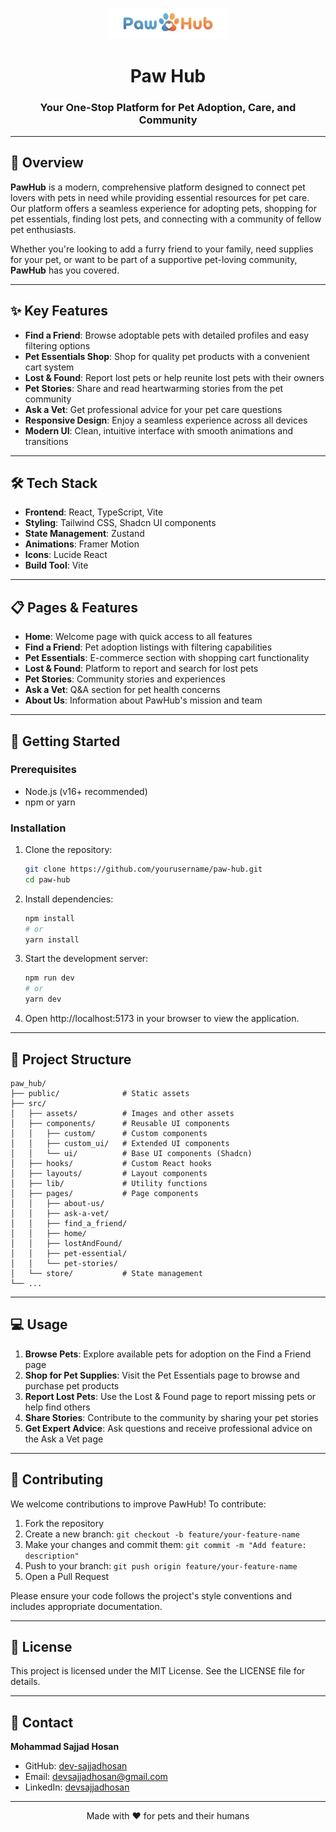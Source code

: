 <p align='center'>
<img src='./public/logo2.png' width="190" />
</p>

<h1 align='center'>Paw Hub</h1>
<h3 align='center'>Your One-Stop Platform for Pet Adoption, Care, and Community</h3>

---

## 🐾 Overview

**PawHub** is a modern, comprehensive platform designed to connect pet lovers with pets in need while providing essential resources for pet care. Our platform offers a seamless experience for adopting pets, shopping for pet essentials, finding lost pets, and connecting with a community of fellow pet enthusiasts.

Whether you're looking to add a furry friend to your family, need supplies for your pet, or want to be part of a supportive pet-loving community, **PawHub** has you covered.

---

## ✨ Key Features

- **Find a Friend**: Browse adoptable pets with detailed profiles and easy filtering options
- **Pet Essentials Shop**: Shop for quality pet products with a convenient cart system
- **Lost & Found**: Report lost pets or help reunite lost pets with their owners
- **Pet Stories**: Share and read heartwarming stories from the pet community
- **Ask a Vet**: Get professional advice for your pet care questions
- **Responsive Design**: Enjoy a seamless experience across all devices
- **Modern UI**: Clean, intuitive interface with smooth animations and transitions

---

## 🛠️ Tech Stack

- **Frontend**: React, TypeScript, Vite
- **Styling**: Tailwind CSS, Shadcn UI components
- **State Management**: Zustand
- **Animations**: Framer Motion
- **Icons**: Lucide React
- **Build Tool**: Vite

---

## 📋 Pages & Features

- **Home**: Welcome page with quick access to all features
- **Find a Friend**: Pet adoption listings with filtering capabilities
- **Pet Essentials**: E-commerce section with shopping cart functionality
- **Lost & Found**: Platform to report and search for lost pets
- **Pet Stories**: Community stories and experiences
- **Ask a Vet**: Q&A section for pet health concerns
- **About Us**: Information about PawHub's mission and team

---

## 🚀 Getting Started

### Prerequisites

- Node.js (v16+ recommended)
- npm or yarn

### Installation

1. Clone the repository:
   ```bash
   git clone https://github.com/yourusername/paw-hub.git
   cd paw-hub
   ```

2. Install dependencies:
   ```bash
   npm install
   # or
   yarn install
   ```

3. Start the development server:
   ```bash
   npm run dev
   # or
   yarn dev
   ```

4. Open http://localhost:5173 in your browser to view the application.

---

## 🧩 Project Structure

```
paw_hub/
├── public/              # Static assets
├── src/
│   ├── assets/          # Images and other assets
│   ├── components/      # Reusable UI components
│   │   ├── custom/      # Custom components
│   │   ├── custom_ui/   # Extended UI components
│   │   └── ui/          # Base UI components (Shadcn)
│   ├── hooks/           # Custom React hooks
│   ├── layouts/         # Layout components
│   ├── lib/             # Utility functions
│   ├── pages/           # Page components
│   │   ├── about-us/
│   │   ├── ask-a-vet/
│   │   ├── find_a_friend/
│   │   ├── home/
│   │   ├── lostAndFound/
│   │   ├── pet-essential/
│   │   └── pet-stories/
│   └── store/           # State management
└── ...
```

---

## 💻 Usage

1. **Browse Pets**: Explore available pets for adoption on the Find a Friend page
2. **Shop for Pet Supplies**: Visit the Pet Essentials page to browse and purchase pet products
3. **Report Lost Pets**: Use the Lost & Found page to report missing pets or help find others
4. **Share Stories**: Contribute to the community by sharing your pet stories
5. **Get Expert Advice**: Ask questions and receive professional advice on the Ask a Vet page

---

## 🤝 Contributing

We welcome contributions to improve PawHub! To contribute:

1. Fork the repository
2. Create a new branch: `git checkout -b feature/your-feature-name`
3. Make your changes and commit them: `git commit -m "Add feature: description"`
4. Push to your branch: `git push origin feature/your-feature-name`
5. Open a Pull Request

Please ensure your code follows the project's style conventions and includes appropriate documentation.

---

## 📄 License

This project is licensed under the MIT License. See the LICENSE file for details.

---

## 👤 Contact

**Mohammad Sajjad Hosan**

- GitHub: [dev-sajjadhosan](https://github.com/dev-sajjadhosan)
- Email: devsajjadhosan@gmail.com
- LinkedIn: [devsajjadhosan](https://linkedin.com/in/devsajjadhosan)

---

<p align="center">Made with ❤️ for pets and their humans</p>